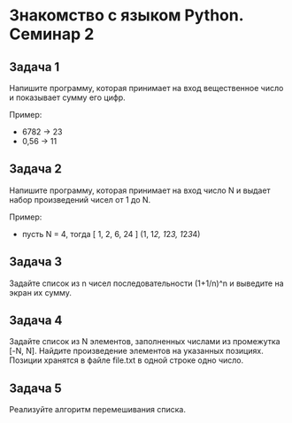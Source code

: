 # Знакомство с языком Python. Семинар 2

## Задача 1

Напишите программу, которая принимает на вход вещественное число и показывает сумму его цифр.

Пример:

- 6782 -> 23
- 0,56 -> 11

## Задача 2

Напишите программу, которая принимает на вход число N и выдает набор произведений чисел от 1 до N.

Пример:

- пусть N = 4, тогда [ 1, 2, 6, 24 ] (1, 1*2, 1*2*3, 1*2*3*4)

## Задача 3

Задайте список из n чисел последовательности (1+1/n)^n и выведите на экран их сумму.

## Задача 4

Задайте список из N элементов, заполненных числами из промежутка [-N, N]. Найдите произведение элементов на указанных позициях. Позиции хранятся в файле file.txt в одной строке одно число.

## Задача 5

Реализуйте алгоритм перемешивания списка.
